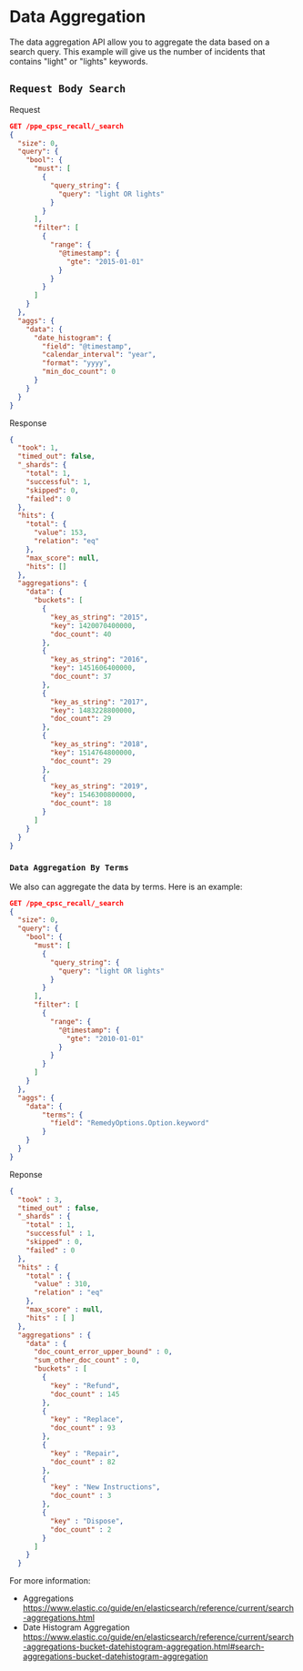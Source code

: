 # Data Aggregation

The data aggregation API allow you to aggregate the data based on a search query. This example will give us the number of incidents that contains  "light" or "lights" keywords.

## `Request Body Search`
Request

```JSON
GET /ppe_cpsc_recall/_search
{
  "size": 0,
  "query": {
    "bool": {
      "must": [
        {
          "query_string": {
            "query": "light OR lights"
          }
        }
      ],
      "filter": [
        {
          "range": {
            "@timestamp": {
              "gte": "2015-01-01"
            }
          }
        }
      ]
    }
  },
  "aggs": {
    "data": {
      "date_histogram": {
        "field": "@timestamp",
        "calendar_interval": "year",
        "format": "yyyy",
        "min_doc_count": 0
      }
    }
  }
}
```

Response

```json
{
  "took": 1,
  "timed_out": false,
  "_shards": {
    "total": 1,
    "successful": 1,
    "skipped": 0,
    "failed": 0
  },
  "hits": {
    "total": {
      "value": 153,
      "relation": "eq"
    },
    "max_score": null,
    "hits": []
  },
  "aggregations": {
    "data": {
      "buckets": [
        {
          "key_as_string": "2015",
          "key": 1420070400000,
          "doc_count": 40
        },
        {
          "key_as_string": "2016",
          "key": 1451606400000,
          "doc_count": 37
        },
        {
          "key_as_string": "2017",
          "key": 1483228800000,
          "doc_count": 29
        },
        {
          "key_as_string": "2018",
          "key": 1514764800000,
          "doc_count": 29
        },
        {
          "key_as_string": "2019",
          "key": 1546300800000,
          "doc_count": 18
        }
      ]
    }
  }
}
```

### `Data Aggregation By Terms`

We also can aggregate the data by terms. Here is an example:

```json
GET /ppe_cpsc_recall/_search
{
  "size": 0,
  "query": {
    "bool": {
      "must": [
        {
          "query_string": {
            "query": "light OR lights"
          }
        }
      ],
      "filter": [
        {
          "range": {
            "@timestamp": {
              "gte": "2010-01-01"
            }
          }
        }
      ]
    }
  },
  "aggs": {
    "data": {
        "terms": {
          "field": "RemedyOptions.Option.keyword"
        }
    }
  }
}
```

Reponse

```json
{
  "took" : 3,
  "timed_out" : false,
  "_shards" : {
    "total" : 1,
    "successful" : 1,
    "skipped" : 0,
    "failed" : 0
  },
  "hits" : {
    "total" : {
      "value" : 310,
      "relation" : "eq"
    },
    "max_score" : null,
    "hits" : [ ]
  },
  "aggregations" : {
    "data" : {
      "doc_count_error_upper_bound" : 0,
      "sum_other_doc_count" : 0,
      "buckets" : [
        {
          "key" : "Refund",
          "doc_count" : 145
        },
        {
          "key" : "Replace",
          "doc_count" : 93
        },
        {
          "key" : "Repair",
          "doc_count" : 82
        },
        {
          "key" : "New Instructions",
          "doc_count" : 3
        },
        {
          "key" : "Dispose",
          "doc_count" : 2
        }
      ]
    }
  }
```

For more information:

- Aggregations https://www.elastic.co/guide/en/elasticsearch/reference/current/search-aggregations.html
- Date Histogram Aggregation https://www.elastic.co/guide/en/elasticsearch/reference/current/search-aggregations-bucket-datehistogram-aggregation.html#search-aggregations-bucket-datehistogram-aggregation
